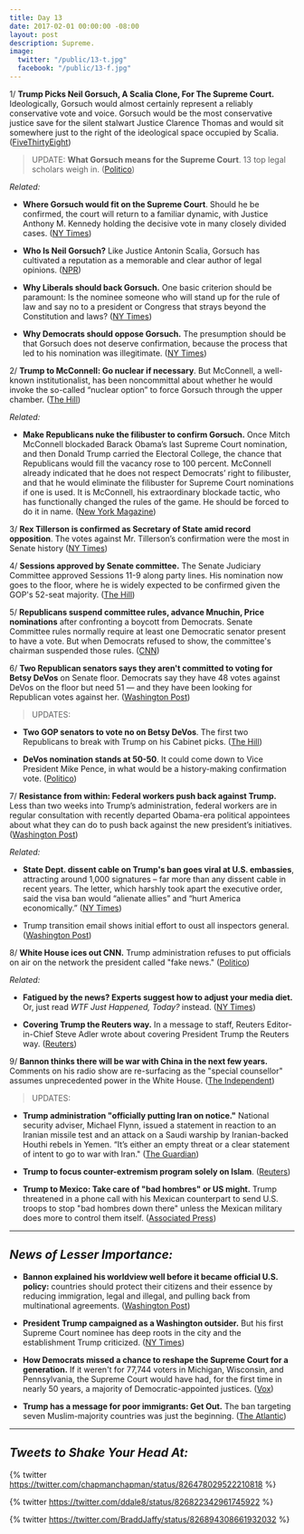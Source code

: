 ```yaml
---
title: Day 13
date: 2017-02-01 00:00:00 -08:00
layout: post
description: Supreme.
image:
  twitter: "/public/13-t.jpg"
  facebook: "/public/13-f.jpg"
---
```


1/ **Trump Picks Neil Gorsuch, A Scalia Clone, For The Supreme Court.** Ideologically, Gorsuch would almost certainly represent a reliably conservative vote and voice. Gorsuch would be the most conservative justice save for the silent stalwart Justice Clarence Thomas and would sit somewhere just to the right of the ideological space occupied by Scalia. ([FiveThirtyEight](https://fivethirtyeight.com/features/neil-gorsuch-supreme-court-trump/))

> UPDATE: **What Gorsuch means for the Supreme Court**. 13 top legal scholars weigh in. ([Politico](http://www.politico.com/magazine/story/2017/02/neil-gorsuch-supreme-court-future-214724))

_Related:_ 

  * **Where Gorsuch would fit on the Supreme Court**. Should he be confirmed, the court will return to a familiar dynamic, with Justice Anthony M. Kennedy holding the decisive vote in many closely divided cases. ([NY Times](https://www.nytimes.com/interactive/2017/01/31/us/politics/trump-supreme-court-nominee.html))

  * **Who Is Neil Gorsuch?** Like Justice Antonin Scalia, Gorsuch has cultivated a reputation as a memorable and clear author of legal opinions. ([NPR](http://www.npr.org/2017/01/31/511850519/who-is-neil-gorsuch-trumps-first-pick-for-the-supreme-court)) 
  
  * **Why Liberals should back Gorsuch.** One basic criterion should be paramount: Is the nominee someone who will stand up for the rule of law and say no to a president or Congress that strays beyond the Constitution and laws? ([NY Times](https://www.nytimes.com/2017/01/31/opinion/why-liberals-should-back-neil-gorsuch.html))

  * **Why Democrats should oppose Gorsuch.** The presumption should be that Gorsuch does not deserve confirmation, because the process that led to his nomination was illegitimate. ([NY Times](https://www.nytimes.com/2017/01/31/opinion/neil-gorsuch-how-democrats-should-respond.html))
 
 2/ **Trump to McConnell: Go nuclear if necessary**. But McConnell, a well-known institutionalist, has been noncommittal about whether he would invoke the so-called “nuclear option” to force Gorsuch through the upper chamber. ([The Hill](http://thehill.com/homenews/administration/317348-trump-to-mcconnell-go-nuclear-if-necessary))

 _Related:_ 

  * **Make Republicans nuke the filibuster to confirm Gorsuch.** Once Mitch McConnell blockaded Barack Obama’s last Supreme Court nomination, and then Donald Trump carried the Electoral College, the chance that Republicans would fill the vacancy rose to 100 percent. McConnell already indicated that he does not respect Democrats’ right to filibuster, and that he would eliminate the filibuster for Supreme Court nominations if one is used. It is McConnell, his extraordinary blockade tactic, who has functionally changed the rules of the game. He should be forced to do it in name. ([New York Magazine](http://nymag.com/daily/intelligencer/2017/01/make-republicans-nuke-the-filibuster-to-confirm-gorsuch.html))

3/ **Rex Tillerson is confirmed as Secretary of State amid record opposition**. The votes against Mr. Tillerson’s confirmation were the most in Senate history ([NY Times](https://www.nytimes.com/2017/02/01/us/politics/rex-tillerson-secretary-of-state-confirmed.html))

4/ **Sessions approved by Senate committee.** The Senate Judiciary Committee approved Sessions 11-9 along party lines. His nomination now goes to the floor, where he is widely expected to be confirmed given the GOP's 52-seat majority. ([The Hill](http://thehill.com/homenews/administration/317035-sessions-approved-by-senate-committee))

5/ **Republicans suspend committee rules, advance Mnuchin, Price nominations** after confronting a boycott from Democrats. Senate Committee rules normally require at least one Democratic senator present to have a vote. But when Democrats refused to show, the committee's chairman suspended those rules. ([CNN](http://www.cnn.com/2017/02/01/politics/republicans-vote-to-suspend-committee-rules-advance-mnuchin-price-nominations/))

6/ **Two Republican senators says they aren't committed to voting for Betsy DeVos** on Senate floor. Democrats say they have 48 votes against DeVos on the floor but need 51 — and they have been looking for Republican votes against her. ([Washington Post](https://www.washingtonpost.com/news/answer-sheet/wp/2017/01/31/two-republican-senators-says-they-arent-committed-to-voting-for-betsy-devos-on-senate-floor/))

> UPDATES: 
>
*  **Two GOP senators to vote no on Betsy DeVos**. The first two Republicans to break with Trump on his Cabinet picks. ([The Hill](http://thehill.com/homenews/senate/317379-gop-senator-to-vote-no-on-betsy-devos))
> 
* **DeVos nomination stands at 50-50**. It could come down to Vice President Mike Pence, in what would be a history-making confirmation vote. ([Politico](http://www.politico.com/story/2017/02/susan-collins-betsy-devos-confirmation-234497))

7/ **Resistance from within: Federal workers push back against Trump.** Less than two weeks into Trump’s administration, federal workers are in regular consultation with recently departed Obama-era political appointees about what they can do to push back against the new president’s initiatives. ([Washington Post](http://www.washingtonpost.com/politics/resistance-from-within-federal-workers-push-back-against-trump/2017/01/31/c65b110e-e7cb-11e6-b82f-687d6e6a3e7c_story.html))

_Related:_ 

  * **State Dept. dissent cable on Trump's ban goes viral at U.S. embassies**, attracting around 1,000 signatures – far more than any dissent cable in recent years. The letter, which harshly took apart the executive order, said the visa ban would “alienate allies” and “hurt America economically.” ([NY Times](https://www.nytimes.com/2017/01/31/world/americas/state-dept-dissent-cable-trump-immigration-order.html))

  * Trump transition email shows initial effort to oust all inspectors general. ([Washington Post](https://www.washingtonpost.com/news/politics/wp/2017/02/01/trump-transition-email-shows-initial-effort-to-oust-all-inspectors-general/))

8/ **White House ices out CNN.** Trump administration refuses to put officials on air on the network the president called "fake news." ([Politico](http://www.politico.com/story/2017/01/trump-cnn-press-234455))

_Related:_

  * **Fatigued by the news? Experts suggest how to adjust your media diet.** Or, just read _WTF Just Happened, Today?_ instead. ([NY Times](https://www.nytimes.com/2017/02/01/us/news-media-social-media-information-overload.html))

  * **Covering Trump the Reuters way.** In a message to staff, Reuters Editor-in-Chief Steve Adler wrote about covering President Trump the Reuters way. ([Reuters](http://www.reuters.com/article/rpb-adlertrump-idUSKBN15F276))

9/ **Bannon thinks there will be war with China in the next few years.** Comments on his radio show are re-surfacing as the "special counsellor" assumes unprecedented power in the White House. ([The Independent](http://www.independent.co.uk/news/world/americas/donald-trump-steve-bannon-china-south-sea-war-chinese-us-president-special-counsellor-a7556546.html))

> UPDATES: 
>
* **Trump administration "officially putting Iran on notice."** National security adviser, Michael Flynn, issued a statement in reaction to an Iranian missile test and an attack on a Saudi warship by Iranian-backed Houthi rebels in Yemen. “It’s either an empty threat or a clear statement of intent to go to war with Iran." ([The Guardian](https://www.theguardian.com/world/2017/feb/01/iran-trump-michael-flynn-on-notice))
>
* **Trump to focus counter-extremism program solely on Islam**. ([Reuters](http://www.reuters.com/article/us-usa-trump-extremists-program-exclusiv-idUSKBN15G5VO))
>
* **Trump to Mexico: Take care of "bad hombres" or US might.** Trump threatened in a phone call with his Mexican counterpart to send U.S. troops to stop "bad hombres down there" unless the Mexican military does more to control them itself. ([Associated Press](http://staging.hosted.ap.org/dynamic/stories/U/US_TRUMP_MEXICO))

---

## _News of Lesser Importance:_

* **Bannon explained his worldview well before it became official U.S. policy:** countries should protect their citizens and their essence by reducing immigration, legal and illegal, and pulling back from multinational agreements. ([Washington Post](https://www.washingtonpost.com/politics/bannon-explained-his-worldview-well-before-it-became-official-us-policy/2017/01/31/2f4102ac-e7ca-11e6-80c2-30e57e57e05d_story.html))

* **President Trump campaigned as a Washington outsider.** But his first Supreme Court nominee has deep roots in the city and the establishment Trump criticized. ([NY Times](https://www.nytimes.com/2017/01/31/us/politics/neil-gorsuch-supreme-court-nominee.html))

* **How Democrats missed a chance to reshape the Supreme Court for a generation.** If it weren't for 77,744 voters in Michigan, Wisconsin, and Pennsylvania, the Supreme Court would have had, for the first time in nearly 50 years, a majority of Democratic-appointed justices. ([Vox](http://www.vox.com/2016/8/22/12484000/supreme-court-liberal-clinton))

* **Trump has a message for poor immigrants: Get Out.** The ban targeting seven Muslim-majority countries was just the beginning. ([The Atlantic](https://www.theatlantic.com/business/archive/2017/02/trump-immigrants/515310/))

---

## _Tweets to Shake Your Head At:_

{% twitter https://twitter.com/chapmanchapman/status/826478029522210818 %}

{% twitter https://twitter.com/ddale8/status/826822342961745922 %}

{% twitter https://twitter.com/BraddJaffy/status/826894308661932032 %}

